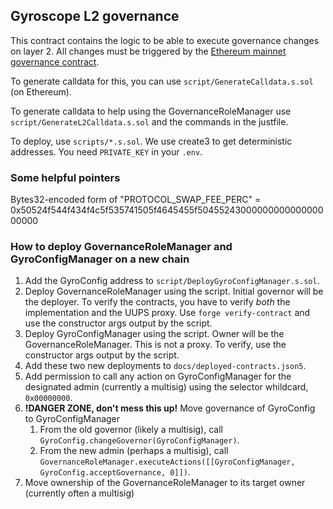 ## Gyroscope L2 governance

This contract contains the logic to be able to execute governance changes on layer 2.
All changes must be triggered by the [Ethereum mainnet governance contract](https://etherscan.io/address/0x78EcF97572c3890eD02221A611014F30219f6219).

To generate calldata for this, you can use `script/GenerateCalldata.s.sol` (on Ethereum).

To generate calldata to help using the GovernanceRoleManager use `script/GenerateL2Calldata.s.sol` and the commands in the justfile.

To deploy, use `scripts/*.s.sol`. We use create3 to get deterministic addresses. You need `PRIVATE_KEY` in your `.env`.

### Some helpful pointers

Bytes32-encoded form of "PROTOCOL_SWAP_FEE_PERC" = 0x50524f544f434f4c5f535741505f4645455f5045524300000000000000000000

### How to deploy GovernanceRoleManager and GyroConfigManager on a new chain

1. Add the GyroConfig address to `script/DeployGyroConfigManager.s.sol`.
2. Deploy GovernanceRoleManager using the script. Initial governor will be the deployer. To verify the contracts, you have to verify _both_ the implementation and the UUPS proxy. Use `forge verify-contract` and use the constructor args output by the script.
3. Deploy GyroConfigManager using the script. Owner will be the GovernanceRoleManager. This is not a proxy. To verify, use the constructor args output by the script.
4. Add these two new deployments to `docs/deployed-contracts.json5`.
5. Add permission to call any action on GyroConfigManager for the designated admin (currently a multisig) using the selector whildcard, `0x00000000`.
6. **!DANGER ZONE, don't mess this up!** Move governance of GyroConfig to GyroConfigManager
	1. From the old governor (likely a multisig), call `GyroConfig.changeGovernor(GyroConfigManager)`.
	2. From the new admin (perhaps a multisig), call `GovernanceRoleManager.executeActions([[GyroConfigManager, GyroConfig.acceptGovernance, 0]])`.
7. Move ownership of the GovernanceRoleManager to its target owner (currently often a multisig)

